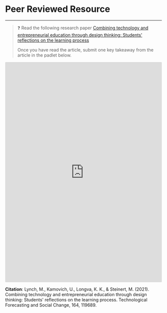 # Peer Reviewed Resource

---

> ❓ Read the following research paper [Combining technology and entrepreneurial education through design thinking: Students' reflections on the learning process](https://www.sciencedirect.com/science/article/pii/S0040162518301653)
>
> Once you have read the article, submit one key takeaway from the article in the padlet below.

<div style="border:1px solid rgba(0,0,0,0.1);border-radius:2px;box-sizing:border-box;overflow:hidden;position:relative;width:100%;background:#F4F4F4"><iframe src="https://padlet.com/embed/xcrtghjxsxap6zzl" frameborder="0" allow="camera;microphone;geolocation" style="width:100%;height:708px;display:block;padding:0;margin:0"></iframe></div>

**Citation**: Lynch, M., Kamovich, U., Longva, K. K., & Steinert, M. (2021). Combining technology and entrepreneurial education through design thinking: Students' reflections on the learning process. Technological Forecasting and Social Change, 164, 119689.
